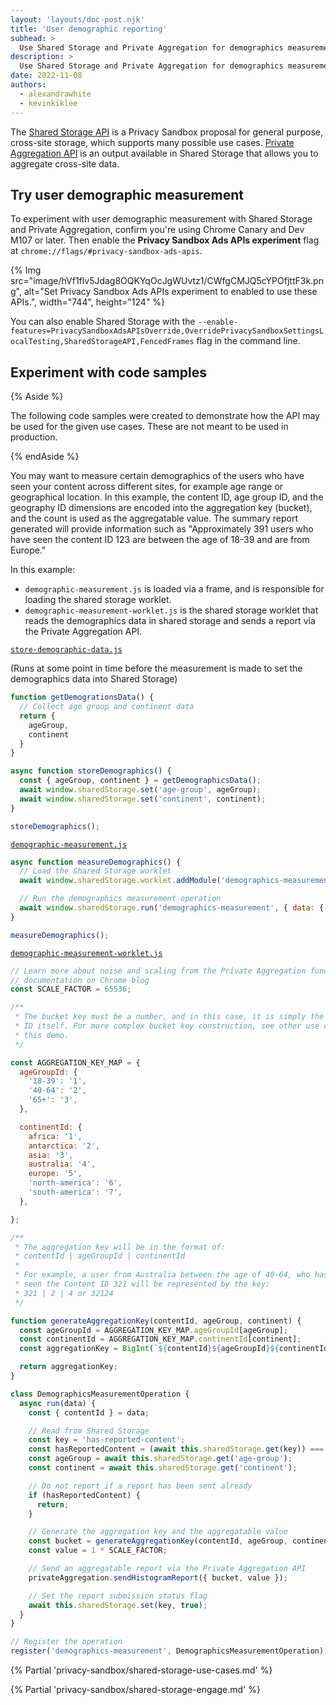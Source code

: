 ```yaml
---
layout: 'layouts/doc-post.njk'
title: 'User demographic reporting'
subhead: >
  Use Shared Storage and Private Aggregation for demographics measurement
description: >
  Use Shared Storage and Private Aggregation for demographics measurement
date: 2022-11-08
authors:
  - alexandrawhite
  - kevinkiklee
---
```


The [Shared Storage API](/docs/privacy-sandbox/shared-storage/) is a Privacy
Sandbox proposal for general purpose, cross-site storage, which supports many
possible use cases. [Private Aggregation API](/docs/privacy-sandbox/private-aggregation) is an output available in Shared Storage that allows you to aggregate cross-site data. 

## Try user demographic measurement

To experiment with user demographic measurement with Shared Storage and Private Aggregation, confirm you're using Chrome Canary and Dev M107 or later. Then enable the **Privacy Sandbox Ads APIs experiment** flag at `chrome://flags/#privacy-sandbox-ads-apis`.

{% Img
	src="image/hVf1flv5Jdag8OQKYqOcJgWUvtz1/CWfgCMJQ5cYPOfjttF3k.png",
	alt="Set Privacy Sandbox Ads APIs experiment to enabled to use these APIs.",
	width="744", height="124"
%}

You can also enable Shared Storage with the `--enable-features=PrivacySandboxAdsAPIsOverride,OverridePrivacySandboxSettingsLocalTesting,SharedStorageAPI,FencedFrames` flag in the command line. 

## Experiment with code samples

{% Aside %}

The following code samples were created to demonstrate how the API may be used
for the given use cases. These are not meant to be used in production.

{% endAside %}

You may want to measure certain demographics of the users who have seen your content across different sites, for example age range or geographical location. In this example, the content ID, age group ID, and the geography ID dimensions are encoded into the aggregation key (bucket), and the count is used as the aggregatable value. The summary report generated will provide information such as "Approximately 391 users who have seen the content ID 123 are between the age of 18-39 and are from Europe."

In this example:

* `demographic-measurement.js` is loaded via a frame, and is responsible for loading the shared storage worklet.
* `demographic-measurement-worklet.js` is the shared storage worklet that reads the demographics data in shared storage and sends a report via the Private Aggregation API.

[`store-demographic-data.js`](https://github.com/GoogleChromeLabs/shared-storage-demo/blob/main/sites/advertiser/private-aggregation/demographics-survey.js)

(Runs at some point in time before the measurement is made to set the demographics data into Shared Storage)

```js
function getDemogrationsData() {
  // Collect age group and continent data
  return {
    ageGroup,
    continent
  }
}

async function storeDemographics() {
  const { ageGroup, continent } = getDemographicsData();
  await window.sharedStorage.set('age-group', ageGroup);
  await window.sharedStorage.set('continent', continent);
}

storeDemographics();
```

[`demographic-measurement.js`](https://github.com/GoogleChromeLabs/shared-storage-demo/blob/main/sites/advertiser/private-aggregation/demographics-measurement.js)

```js
async function measureDemographics() {
  // Load the Shared Storage worklet
  await window.sharedStorage.worklet.addModule('demographics-measurement-worklet.js');

  // Run the demographics measurement operation
  await window.sharedStorage.run('demographics-measurement', { data: { contentId: '123' } });
}

measureDemographics();
```

[`demographic-measurement-worklet.js`](https://github.com/GoogleChromeLabs/shared-storage-demo/blob/main/sites/advertiser/private-aggregation/demographics-measurement-worklet.js)

```js
// Learn more about noise and scaling from the Private Aggregation fundamentals
// documentation on Chrome blog
const SCALE_FACTOR = 65536;

/**
 * The bucket key must be a number, and in this case, it is simply the ad campaign
 * ID itself. For more complex bucket key construction, see other use cases in
 * this demo.
 */

const AGGREGATION_KEY_MAP = {
  ageGroupId: {
    '18-39': '1',
    '40-64': '2',
    '65+': '3',
  },

  continentId: {
    africa: '1',
    antarctica: '2',
    asia: '3',
    australia: '4',
    europe: '5',
    'north-america': '6',
    'south-america': '7',
  },

};

/**
 * The aggregation key will be in the format of:
 * contentId | ageGroupId | continentId
 *
 * For example, a user from Australia between the age of 40-64, who has
 * seen the Content ID 321 will be represented by the key:
 * 321 | 2 | 4 or 32124
 */

function generateAggregationKey(contentId, ageGroup, continent) {
  const ageGroupId = AGGREGATION_KEY_MAP.ageGroupId[ageGroup];
  const continentId = AGGREGATION_KEY_MAP.continentId[continent];
  const aggregationKey = BigInt(`${contentId}${ageGroupId}${continentId}`);

  return aggregationKey;
}

class DemographicsMeasurementOperation {
  async run(data) {
    const { contentId } = data;

    // Read from Shared Storage
    const key = 'has-reported-content';
    const hasReportedContent = (await this.sharedStorage.get(key)) === 'true';
    const ageGroup = await this.sharedStorage.get('age-group');
    const continent = await this.sharedStorage.get('continent');

    // Do not report if a report has been sent already
    if (hasReportedContent) {
      return;
    }

    // Generate the aggregation key and the aggregatable value
    const bucket = generateAggregationKey(contentId, ageGroup, continent);
    const value = 1 * SCALE_FACTOR;

    // Send an aggregatable report via the Private Aggregation API
    privateAggregation.sendHistogramReport({ bucket, value });

    // Set the report submission status flag
    await this.sharedStorage.set(key, true);
  }
}

// Register the operation
register('demographics-measurement', DemographicsMeasurementOperation); \
```

{% Partial 'privacy-sandbox/shared-storage-use-cases.md' %}

{% Partial 'privacy-sandbox/shared-storage-engage.md' %}
